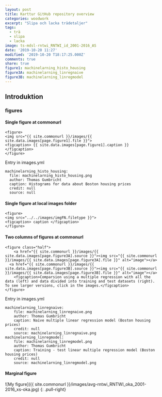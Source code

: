 ```yaml
---
layout: post
title: Karttur GitHub repository overview
categories: woodwork
excerpt: "Slipa och lacka trädetaljer"
tags:
  - trä
  - slipa
  - lacka
image: ts-mdsl-rntwi_RNTWI_id_2001-2016_AS
date: '2019-10-20 11:27'
modified: '2019-10-20 T18:17:25.000Z'
comments: true
share: true
figure1: machinelarning_histo_housing
figure3A: machinelarning_linregnaive
figure3B: machinelarning_linregmodel
---
```


## Introduktion

### figures

#### Single figure at commonurl

```
<figure>
<img src="{{ site.commonurl }}/images/{{ site.data.images[page.figure1].file }}">
<figcaption> {{ site.data.images[page.figure1].caption }} </figcaption>
</figure>
```

Entry in images.yml
```
machinelarning_histo_housing:
  file: machinelarning_histo_housing.png
  author: Thomas Gumbricht
  caption: Histograms for data about Boston housing prices
  credit: null
  source: null
```

#### Single figure at local images folder

```
<figure>
<img src="../../images/imgFN.filetype }}">
<figcaption> caption </figcaption>
</figure>
```

#### Two columns of figures at commonurl

```
<figure class="half">
	<a href="{{ site.commonurl }}/images/{{ site.data.images[page.figure3A].source }}"><img src="{{ site.commonurl }}/images/{{ site.data.images[page.figure3A].file }}" alt="image"></a>
  <a href="{{ site.commonurl }}/images/{{ site.data.images[page.figure3B].source }}"><img src="{{ site.commonurl }}/images/{{ site.data.images[page.figure3B].file }}" alt="image"></a>
	<figcaption>Comparsion using a multiple regression with all the data (left) and data divided into training and test datasets (right). To see larger versions, click in the images.</figcaption>
</figure>
```
Entry in images.yml

```
machinelarning_linregnaive:
    file: machinelarning_linregnaive.png
    author: Thomas Gumbricht
    caption: Naive multiple linear regression model (Boston housing prices)
    credit: null
    source: machinelarning_linregnaive.png
machinelarning_linregmodel:
    file: machinelarning_linregmodel.png
    author: Thomas Gumbricht
    caption: Training - test linear multiple regression model (Boston housing prices)
    credit: null
    source: machinelarning_linregmodel.png
```

#### Marginal figure

![My figure]({{ site.commonurl }}/images/avg-rntwi_RNTWI_oka_2001-2016_xs-oka.jpg)
{: .pull-right}
